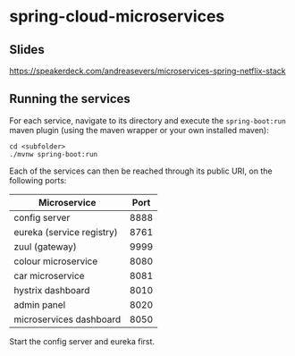 # spring-cloud-microservices

## Slides

https://speakerdeck.com/andreasevers/microservices-spring-netflix-stack

## Running the services

For each service, navigate to its directory and execute the `spring-boot:run` maven plugin (using the maven wrapper or your own installed maven):
```shell
cd <subfolder>
./mvnw spring-boot:run
```

Each of the services can then be reached through its public URI, on the following ports:

Microservice | Port
--- | ---
config server | 8888
eureka (service registry) | 8761
zuul (gateway) | 9999
colour microservice | 8080
car microservice | 8081
hystrix dashboard | 8010
admin panel | 8020
microservices dashboard | 8050

Start the config server and eureka first.
